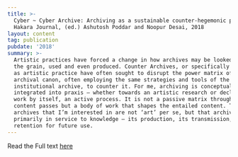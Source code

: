 ```yaml
---
title: >-
  Cyber ~ Cyber Archive: Archiving as a sustainable counter-hegemonic practice,
  Hakara Journal, (ed.) Ashutosh Poddar and Noopur Desai, 2018
layout: content
tag: publication
pubdate: '2018'
summary: >-
  Artistic practices have forced a change in how archives may be looked against
  the grain, used and even produced. Counter Archives, or specifically archives
  as artistic practice have often sought to disrupt the power matrix of the
  archival canon, often employing the same strategies and tools of the
  institutional archive, to counter it. For me, archiving is conceptually
  integrated into praxis – whether towards an artistic research or declared as a
  work by itself, an active process. It is not a passive matrix through which
  content passes but a body of work that shapes the entailed content. The
  archives that I’m interested in are not ‘art’ per se, but that archives are
  primarily in service to knowledge – its production, its transmission, and its
  retention for future use.
---
```



Read the Full text [here](http://www.hakara.in/ali-akbar-mehta/)
